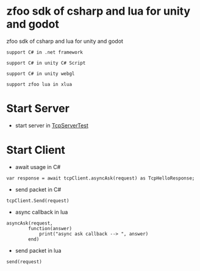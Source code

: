 # zfoo sdk of csharp and lua for unity and godot

zfoo sdk of csharp and lua for unity and godot

```
support C# in .net framework

support C# in unity C# Script

support C# in unity webgl

support zfoo lua in xlua
```

# Start Server

- start server
  in [TcpServerTest](https://github.com/zfoo-project/zfoo/blob/main/net/src/test/java/com/zfoo/net/core/tcp/server/TcpServerTest.java)

# Start Client

- await usage in C#

```
var response = await tcpClient.asyncAsk(request) as TcpHelloResponse;
```

- send packet in C#

```
tcpClient.Send(request)
```

- async callback in lua

```
asyncAsk(request,
        function(answer)
            print("async ask callback --> ", answer)
        end)
```

- send packet in lua

```
send(request)
```